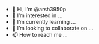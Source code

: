 - 👋 Hi, I’m @arsh3950p
- 👀 I’m interested in ...
- 🌱 I’m currently learning ...
- 💞️ I’m looking to collaborate on ...
- 📫 How to reach me ...

<!---
arsh3950p/arsh3950p is a ✨ special ✨ repository because its `README.md` (this file) appears on your GitHub profile.
You can click the Preview link to take a look at your changes.
--->
